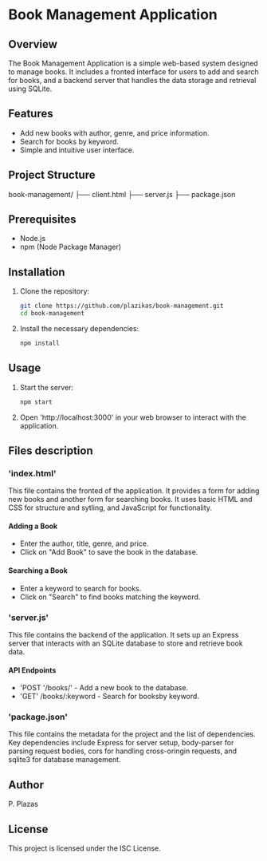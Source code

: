 # Book Management Application

## Overview
The Book Management Application is a simple web-based system designed to manage books. It includes a fronted interface for users to add and search for books, and a backend server that handles the data storage and retrieval using SQLite.

## Features
- Add new books with author, genre, and price information.
- Search for books by keyword.
- Simple and intuitive user interface.

## Project Structure
book-management/
├── client.html
├── server.js
├── package.json

## Prerequisites
- Node.js
- npm (Node Package Manager)

## Installation
1. Clone the repository:
    ```sh
    git clone https://github.com/plazikas/book-management.git
    cd book-management
    ```

2. Install the necessary dependencies:
    ```sh 
    npm install
    ```

## Usage
1. Start the server: 
    ```sh
    npm start
    ```
2. Open 'http://localhost:3000' in your web browser to interact with the application.

## Files description

### 'index.html'
This file contains the fronted of the application. It provides a form for adding new books and another form for searching books. It uses basic HTML and CSS for structure and sytling, and JavaScript for functionality.

#### Adding a Book
- Enter the author, title, genre, and price.
- Click on "Add Book" to save the book in the database.

#### Searching a Book
- Enter a keyword to search for books.
- Click on "Search" to find books matching the keyword.

### 'server.js'
This file contains the backend of the application. It sets up an Express server that interacts with an SQLite database to store and retrieve book data.

#### API Endpoints 
- 'POST '/books/' - Add a new book to the database.
- 'GET' /books/:keyword - Search for booksby keyword.

### 'package.json'
This file contains the metadata for the project and the list of dependencies. Key dependencies include Express for server setup, body-parser for parsing request bodies, cors for handling cross-oringin requests, and sqlite3 for database management.

## Author
P. Plazas

## License 
This project is licensed under the ISC License.

